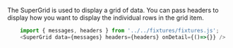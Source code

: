 The SuperGrid is used to display a grid of data. You can pass headers to display how you want to display the individual rows in the grid item.

```js
	import { messages, headers } from '../../fixtures/fixtures.js';
	<SuperGrid data={messages} headers={headers} onDetail={()=>{}} />
```